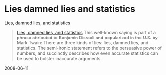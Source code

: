 # Lies damned lies and statistics

Lies, damned lies, and statistics 

> [Lies, damned lies, and statistics](http://en.wikipedia.org/wiki/Lies%2C_damned_lies%2C_and_statistics)
> This well-known saying is part of a phrase attributed to Benjamin Disraeli and popularized in the U.S. by Mark Twain: There are three kinds of lies: lies, damned lies, and statistics. The semi-ironic statement refers to the persuasive power of numbers, and succinctly describes how even accurate statistics can be used to bolster inaccurate arguments.

2008-06-11